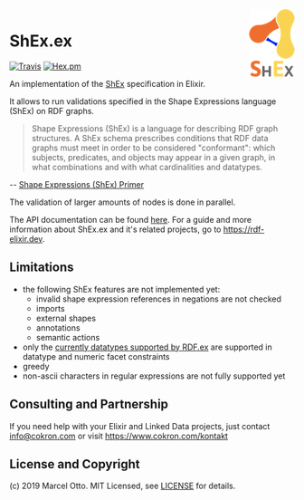 <img src="shex-logo.png" align="right" />

# ShEx.ex

[![Travis](https://img.shields.io/travis/marcelotto/shex-ex.svg?style=flat-square)](https://travis-ci.org/marcelotto/shex-ex)
[![Hex.pm](https://img.shields.io/hexpm/v/shex.svg?style=flat-square)](https://hex.pm/packages/shex)


An implementation of the [ShEx] specification in Elixir.

It allows to run validations specified in the Shape Expressions language (ShEx) on RDF graphs.

> Shape Expressions (ShEx) is a language for describing RDF graph structures. A ShEx schema prescribes conditions that RDF data graphs must meet in order to be considered "conformant": which subjects, predicates, and objects may appear in a given graph, in what combinations and with what cardinalities and datatypes. 

-- [Shape Expressions (ShEx) Primer](http://shex.io/shex-primer/#tripleConstraints)

The validation of larger amounts of nodes is done in parallel.

The API documentation can be found [here](https://hexdocs.pm/shex/). For a guide and more information about ShEx.ex and it's related projects, go to <https://rdf-elixir.dev>.


## Limitations

- the following ShEx features are not implemented yet:
    - invalid shape expression references in negations are not checked
    - imports
    - external shapes
    - annotations
    - semantic actions
- only the [currently datatypes supported by RDF.ex](https://rdf-elixir.dev/rdf-ex/literals.html#typed-literals) are supported in datatype and numeric facet constraints
- greedy
- non-ascii characters in regular expressions are not fully supported yet



## Consulting and Partnership

If you need help with your Elixir and Linked Data projects, just contact <info@cokron.com> or visit <https://www.cokron.com/kontakt>



## License and Copyright

(c) 2019 Marcel Otto. MIT Licensed, see [LICENSE](LICENSE.md) for details.



[ShEx]: http://shex.io/
